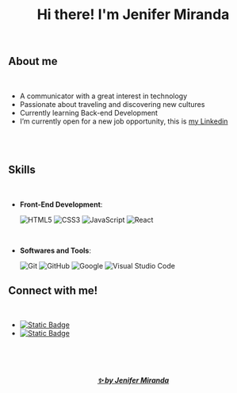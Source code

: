 <h1 align="center"><b>  Hi there! I'm Jenifer Miranda </b></h1>
<!--  -->

<br>

<h2><b>About me</b></h2>

<br>

- A communicator with a great interest in technology
- Passionate about traveling and discovering new cultures
- Currently learning Back-end Development
- I’m currently open for a new job opportunity, this is [my Linkedin](https://www.linkedin.com/in/jeniferasm/)

<br><br>

<h2><b>Skills</b></h2>

<br>

- **Front-End Development**:

   ![HTML5](https://img.shields.io/badge/HTML5%20-%23E34F26.svg?style=for-the-badge&logo=html5&logoColor=white)
   ![CSS3](https://img.shields.io/badge/CSS%20-%231572B6.svg?style=for-the-badge&logo=css3&logoColor=white)
   ![JavaScript](https://img.shields.io/badge/JavaScript%20-%23F7DF1E.svg?style=for-the-badge&logo=javascript&logoColor=black)
   ![React](https://img.shields.io/badge/React-%2361DAFB?style=for-the-badge&logo=react&logoColor=black)

<br>

- **Softwares and Tools**:

    ![Git](https://img.shields.io/badge/git-%23F05033.svg?style=for-the-badge&logo=git&logoColor=white)
    ![GitHub](https://img.shields.io/badge/github-%23121011.svg?style=for-the-badge&logo=github&logoColor=white)
    ![Google](https://img.shields.io/badge/google-%234285F4.svg?style=for-the-badge&logo=google&logoColor=white)
    ![Visual Studio Code](https://img.shields.io/badge/Visual%20Studio%20Code-0078d7.svg?style=for-the-badge&logo=visual-studio-code&logoColor=white)


<h2><b>Connect with me!</b></h2>
<br>
<ul>
   <li>
      <a href="mailto:jnf.asm@gmail.com" target="blank">
      <img alt="Static Badge" src="https://img.shields.io/badge/Gmail-%23EA4335?style=for-the-badge&logo=gmail&logoColor=white&link=jnf.asm%40gmail.com">
   </li>
   <li>
      <a href="https://www.linkedin.com/in/jeniferasm/"target="blank">
      <img alt="Static Badge" src="https://img.shields.io/badge/Linkedin-%230A66C2?style=for-the-badge&logo=linkedin&logoColor=white&link=https%3A%2F%2Fwww.linkedin.com%2Fin%2Fjeniferasm%2F">
   </li>
</ul>


<br><br>
##
<h5 align="center">✨ by Jenifer Miranda</h5>

